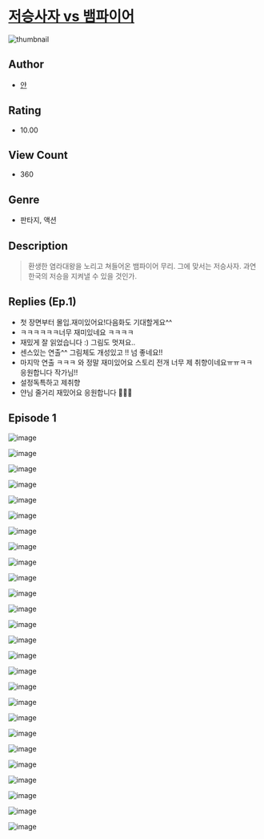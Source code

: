 # [저승사자 vs 뱀파이어](https://comic.naver.com/challenge/list?titleId=810144)
![thumbnail](https://image-comic.pstatic.net/user_contents_data/challenge_comic/2023/05/23/358042/upload_7018408352734602033_480x623.jpeg)

## Author
- [얀](https://comic.naver.com/artistTitle?id=358042)

## Rating
- 10.00

## View Count
- 360

## Genre
- 판타지, 액션

## Description
> 환생한 염라대왕을 노리고 쳐들어온 뱀파이어 무리. 그에 맞서는 저승사자. 과연 한국의 저승을 지켜낼 수 있을 것인가.

## Replies (Ep.1)
- 첫 장면부터 몰입.재미있어요!다음화도 기대할게요^^
- ㅋㅋㅋㅋㅋㅋ너무 재미있네요 ㅋㅋㅋㅋ
- 재밌게 잘 읽었습니다 :) 그림도 멋져요..
- 센스있는 연출^^ 그림체도 개성있고 !! 넘 좋네요!!
- 마지막 연출 ㅋㅋㅋ 와 정말 재미있어요 스토리 전개 너무 제 취향이네요ㅠㅠㅋㅋ 응원합니다 작가님!!
- 설정독특하고 제취향
- 얀님 줄거리 재밌어요 응원합니다 👍🏼😊

## Episode 1
![image](https://image-comic.pstatic.net/user_contents_data/challenge_comic/2023/05/23/358042/upload_7003437608650040121.jpeg)

![image](https://image-comic.pstatic.net/user_contents_data/challenge_comic/2023/05/23/358042/upload_3702628729872398689.jpeg)

![image](https://image-comic.pstatic.net/user_contents_data/challenge_comic/2023/05/23/358042/upload_4134698290123269729.jpeg)

![image](https://image-comic.pstatic.net/user_contents_data/challenge_comic/2023/05/23/358042/upload_3558800522216682851.jpeg)

![image](https://image-comic.pstatic.net/user_contents_data/challenge_comic/2023/05/23/358042/upload_3702298876384011572.jpeg)

![image](https://image-comic.pstatic.net/user_contents_data/challenge_comic/2023/05/23/358042/upload_7233403532977976115.jpeg)

![image](https://image-comic.pstatic.net/user_contents_data/challenge_comic/2023/05/23/358042/upload_7378130276396839474.jpeg)

![image](https://image-comic.pstatic.net/user_contents_data/challenge_comic/2023/05/23/358042/upload_4134920610465001570.jpeg)

![image](https://image-comic.pstatic.net/user_contents_data/challenge_comic/2023/05/23/358042/upload_7090411168891024694.jpeg)

![image](https://image-comic.pstatic.net/user_contents_data/challenge_comic/2023/05/23/358042/upload_4049356430974673977.jpeg)

![image](https://image-comic.pstatic.net/user_contents_data/challenge_comic/2023/05/23/358042/upload_7017281358480683620.jpeg)

![image](https://image-comic.pstatic.net/user_contents_data/challenge_comic/2023/05/23/358042/upload_3545849563715219769.jpeg)

![image](https://image-comic.pstatic.net/user_contents_data/challenge_comic/2023/05/23/358042/upload_7003205380490146405.jpeg)

![image](https://image-comic.pstatic.net/user_contents_data/challenge_comic/2023/05/23/358042/upload_7233171767167169336.jpeg)

![image](https://image-comic.pstatic.net/user_contents_data/challenge_comic/2023/05/23/358042/upload_3487019103149371445.jpeg)

![image](https://image-comic.pstatic.net/user_contents_data/challenge_comic/2023/05/23/358042/upload_3546638819773342819.jpeg)

![image](https://image-comic.pstatic.net/user_contents_data/challenge_comic/2023/05/23/358042/upload_3762532506322481507.jpeg)

![image](https://image-comic.pstatic.net/user_contents_data/challenge_comic/2023/05/23/358042/upload_4135823301746647909.jpeg)

![image](https://image-comic.pstatic.net/user_contents_data/challenge_comic/2023/05/23/358042/upload_3762022152555553848.jpeg)

![image](https://image-comic.pstatic.net/user_contents_data/challenge_comic/2023/05/23/358042/upload_7234524157809484085.jpeg)

![image](https://image-comic.pstatic.net/user_contents_data/challenge_comic/2023/05/23/358042/upload_3905246732689159011.jpeg)

![image](https://image-comic.pstatic.net/user_contents_data/challenge_comic/2023/05/23/358042/upload_3545239120016388450.jpeg)

![image](https://image-comic.pstatic.net/user_contents_data/challenge_comic/2023/05/23/358042/upload_3835149773958361648.jpeg)

![image](https://image-comic.pstatic.net/user_contents_data/challenge_comic/2023/05/23/358042/upload_3487254166608623154.jpeg)

![image](https://image-comic.pstatic.net/user_contents_data/challenge_comic/2023/05/23/358042/upload_3544674173672044595.jpeg)

![image](https://image-comic.pstatic.net/user_contents_data/challenge_comic/2023/05/23/358042/upload_3834360122746221158.jpeg)

